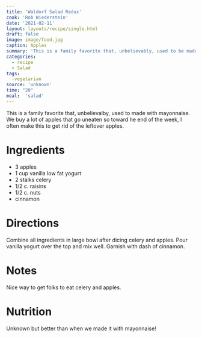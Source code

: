 ```yaml
---
title: 'Waldorf Salad Redux'
cook: 'Rob Wiederstein'
date: '2021-02-11'
layout: layouts/recipe/single.html
draft: false
image: image/food.jpg
caption: Apples
summary: 'This is a family favorite that, unbelievably, used to be made with mayonnaise.  We buy a lot of apples that go uneaten. Toward the end of the week, I often make this to get rid of the leftover apples.'
categories:
  - recipe
  - Salad
tags:
  -vegetarian
source: 'unknown'
time: "20"
meal:  'salad'
---
```


This is a family favorite that, unbelievalby, used to made with mayonnaise.  We buy a lot of apples that go uneaten so toward he end of the week, I often make this to get rid of the leftover apples.

# Ingredients
-   3 apples
-   1 cup vanilla low fat yogurt
-   2 stalks celery
-   1/2 c. raisins
-   1/2 c. nuts
-   cinnamon

# Directions
Combine all ingredients in large bowl after dicing celery and apples.  Pour vanilla yogurt over the top and mix well. Garnish with dash of cinnamon.

# Notes

Nice way to get folks to eat celery and apples.

# Nutrition

Unknown but better than when we made it with mayonnaise!
